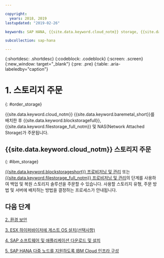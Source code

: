 ```yaml
---

copyright:
  years: 2018, 2019
lastupdated: "2019-02-26"

keywords: SAP HANA, {{site.data.keyword.cloud_notm}} storage, {{site.data.keyword.blockstorageshort}}, {{site.data.keyword.filestorage_full_notm}}

subcollection: sap-hana

---
```


{:shortdesc: .shortdesc}
{:codeblock: .codeblock}
{:screen: .screen}
{:new_window: target="_blank"}
{:pre: .pre}
{:table: .aria-labeledby="caption"}

# 1. 스토리지 주문
{: #order_storage}

{{site.data.keyword.cloud_notm}} {{site.data.keyword.baremetal_short}}를 배치한 후 {{site.data.keyword.blockstoragefull}}, {{site.data.keyword.filestorage_full_notm}} 및 NAS(Network Attached Storage)가 주문됩니다.

## {{site.data.keyword.cloud_notm}} 스토리지 주문
{: #ibm_storage}

[{{site.data.keyword.blockstorageshort}} 프로비저닝 및 관리](/docs/infrastructure/BlockStorage?topic=BlockStorage-orderingthroughConsole#provisioning-and-managing-block-storage) 또는 [{{site.data.keyword.filestorage_full_notm}} 프로비저닝 및 관리](/docs/infrastructure/FileStorage?topic=FileStorage-orderingConsole#orderingConsole)의 단계를 사용하여 백업 및 복원 스토리지 솔루션을 주문할 수 있습니다. 사용할 스토리지 유형, 주문 방법 및 서버에 배치하는 방법을 결정하는 프로세스가 안내됩니다.

## 다음 단계

  [2. 환경 보안](/docs/infrastructure/sap-hana?topic=sap-hana-secure_environment#secure_environment)

  [3. ESX 하이퍼바이저에 게스트 OS 설치(선택사항)](/docs/infrastructure/sap-hana?topic=sap-hana-install_guest_os#install_guest_os)

  [4. SAP 소프트웨어 및 애플리케이션 다운로드 및 설치](/docs/infrastructure/sap-hana?topic=sap-hana-install_sap#install_sap)

  [5. SAP HANA 다중 노드를 지원하도록 IBM Cloud 인프라 구성](/docs/infrastructure/sap-hana?topic=sap-hana-multi-node-storage#multi-node-storage)
